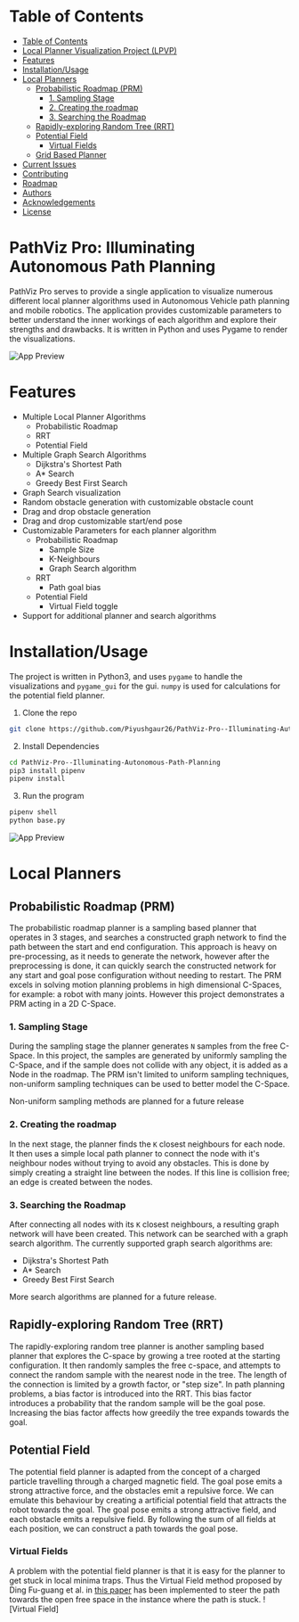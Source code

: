 # Table of Contents

- [Table of Contents](#table-of-contents)
- [Local Planner Visualization Project (LPVP)](#local-planner-visualization-project-lpvp)
- [Features](#features)
- [Installation/Usage](#installationusage)
- [Local Planners](#local-planners)
  - [Probabilistic Roadmap (PRM)](#probabilistic-roadmap-prm)
    - [1. Sampling Stage](#1-sampling-stage)
    - [2. Creating the roadmap](#2-creating-the-roadmap)
    - [3. Searching the Roadmap](#3-searching-the-roadmap)
  - [Rapidly-exploring Random Tree (RRT)](#rapidly-exploring-random-tree-rrt)
  - [Potential Field](#potential-field)
    - [Virtual Fields](#virtual-fields)
  - [Grid Based Planner](#grid-based-planner)
- [Current Issues](#current-issues)
- [Contributing](#contributing)
- [Roadmap](#roadmap)
- [Authors](#authors)
- [Acknowledgements](#acknowledgements)
- [License](#license)

# PathViz Pro: Illuminating Autonomous Path Planning

PathViz Pro serves to provide a single application to visualize numerous different local planner algorithms
used in Autonomous Vehicle path planning and mobile robotics. The application
provides customizable parameters to better understand the inner workings of each algorithm and explore their strengths and drawbacks. It is written in Python and uses Pygame to render the visualizations.

![App Preview](media/lpvp.gif)

<!-- add proper gif link -->

# Features

- Multiple Local Planner Algorithms
  - Probabilistic Roadmap
  - RRT
  - Potential Field
- Multiple Graph Search Algorithms
  - Dijkstra's Shortest Path
  - A\* Search
  - Greedy Best First Search
- Graph Search visualization
- Random obstacle generation with customizable obstacle count
- Drag and drop obstacle generation
- Drag and drop customizable start/end pose
- Customizable Parameters for each planner algorithm
  - Probabilistic Roadmap
    - Sample Size
    - K-Neighbours
    - Graph Search algorithm
  - RRT
    - Path goal bias
  - Potential Field
    - Virtual Field toggle
- Support for additional planner and search algorithms

# Installation/Usage

The project is written in Python3, and uses `pygame` to handle the visualizations and `pygame_gui` for the gui. `numpy` is used
for calculations for the potential field planner.

1. Clone the repo

```bash
git clone https://github.com/Piyushgaur26/PathViz-Pro--Illuminating-Autonomous-Path-Planning.git
```

2. Install Dependencies

```bash
cd PathViz-Pro--Illuminating-Autonomous-Path-Planning
pip3 install pipenv
pipenv install
```

3. Run the program

```bash
pipenv shell
python base.py
```

![App Preview](media/prm_stage_1.gif)

# Local Planners

## Probabilistic Roadmap (PRM)

The probabilistic roadmap planner is a sampling based planner that operates in 3 stages, and searches a constructed graph network to
find the path between the start and end configuration. This approach is heavy on pre-processing, as it needs to
generate the network, however after the preprocessing is done, it can quickly search the constructed network
for any start and goal pose configuration without needing to restart. The PRM excels in solving motion planning problems in high dimensional C-Spaces, for example: a robot with many joints. However this project demonstrates a PRM acting in a 2D C-Space.

### 1. Sampling Stage

During the sampling stage the planner generates `N` samples from the free C-Space.
In this project, the samples are generated by uniformly sampling the C-Space, and if the sample
does not collide with any object, it is added as a Node in the roadmap. The PRM isn't limited to
uniform sampling techniques, non-uniform sampling techniques can be used to better model the C-Space.

Non-uniform sampling methods are planned for a future release

### 2. Creating the roadmap

In the next stage, the planner finds the `K` closest neighbours for each node. It then uses a simple local path planner
to connect the node with it's neighbour nodes without trying to avoid any obstacles. This is done by simply
creating a straight line between the nodes. If this line is collision free; an edge is created between the nodes.

### 3. Searching the Roadmap

After connecting all nodes with its `K` closest neighbours, a resulting graph network will have been created.
This network can be searched with a graph search algorithm. The currently supported graph search algorithms are:

- Dijkstra's Shortest Path
- A\* Search
- Greedy Best First Search

More search algorithms are planned for a future release.

## Rapidly-exploring Random Tree (RRT)

The rapidly-exploring random tree planner is another sampling based planner that explores the C-space by growing a tree rooted at the starting configuration.
It then randomly samples the free c-space, and attempts to connect the random sample with the nearest node in the tree.
The length of the connection is limited by a growth factor, or "step size". In path planning problems, a bias factor
is introduced into the RRT. This bias factor introduces a probability that the random sample will be the goal pose.
Increasing the bias factor affects how greedily the tree expands towards the goal.

## Potential Field

The potential field planner is adapted from the concept of a charged particle travelling through a charged magnetic field.
The goal pose emits a strong attractive force, and the obstacles emit a repulsive force. We can emulate this behaviour by
creating a artificial potential field that attracts the robot towards the goal. The goal pose emits a strong attractive field,
and each obstacle emits a repulsive field. By following the sum of all fields at each position, we can construct a path towards
the goal pose.

### Virtual Fields

A problem with the potential field planner is that it is easy for the planner to get stuck in local
minima traps. Thus the Virtual Field method proposed by Ding Fu-guang et al. in [this paper](https://ieeexplore.ieee.org/document/1626816)
has been implemented to steer the path towards the open free space in the instance where the path is stuck.
![Virtual Field]
